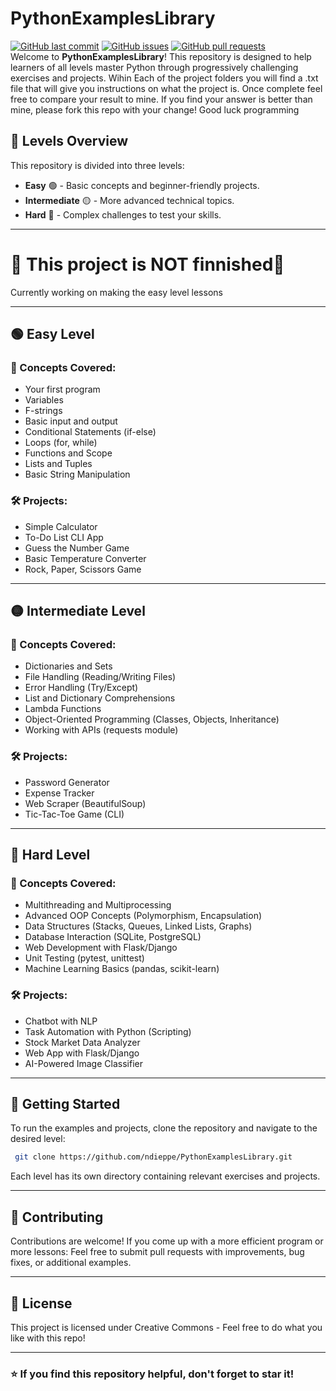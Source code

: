# PythonExamplesLibrary
[![GitHub last commit](https://img.shields.io/github/last-commit/ndieppe/PythonExamplesLibrary)](https://img.shields.io/github/last-commit/navendu-pottekkat/awesome-readme)
[![GitHub issues](https://img.shields.io/github/issues-raw/ndieppe/PythonExamplesLibrary)](https://img.shields.io/github/issues-raw/navendu-pottekkat/awesome-readme)
[![GitHub pull requests](https://img.shields.io/github/issues-pr/ndieppe/PythonExamplesLibrary)](https://img.shields.io/github/issues-pr/navendu-pottekkat/awesome-readme) <br>
Welcome to **PythonExamplesLibrary**! This repository is designed to help learners of all levels master Python through progressively challenging exercises and projects.
Wihin Each of the project folders you will find a .txt file that will give you instructions on what the project is. Once complete feel free to compare your result to mine. If you find your answer is better than mine, please fork this repo with your change! Good luck programming


## 📌 Levels Overview
This repository is divided into three levels:
- **Easy** 🟢 - Basic concepts and beginner-friendly projects.
- **Intermediate** 🟡 - More advanced technical topics.
- **Hard** 🔴 - Complex challenges to test your skills.

---
# 🚧 This project is NOT finnished🚧
Currently working on making the easy level lessons

---
## 🟢 Easy Level
### 🔹 Concepts Covered:
- Your first program
- Variables
- F-strings
- Basic input and output
- Conditional Statements (if-else)
- Loops (for, while)
- Functions and Scope
- Lists and Tuples
- Basic String Manipulation

### 🛠 Projects:
- Simple Calculator
- To-Do List CLI App
- Guess the Number Game
- Basic Temperature Converter
- Rock, Paper, Scissors Game

---

## 🟡 Intermediate Level
### 🔹 Concepts Covered:
- Dictionaries and Sets
- File Handling (Reading/Writing Files)
- Error Handling (Try/Except)
- List and Dictionary Comprehensions
- Lambda Functions
- Object-Oriented Programming (Classes, Objects, Inheritance)
- Working with APIs (requests module)

### 🛠 Projects:
- Password Generator
- Expense Tracker
- Web Scraper (BeautifulSoup)
- Tic-Tac-Toe Game (CLI)

---

## 🔴 Hard Level
### 🔹 Concepts Covered:
- Multithreading and Multiprocessing
- Advanced OOP Concepts (Polymorphism, Encapsulation)
- Data Structures (Stacks, Queues, Linked Lists, Graphs)
- Database Interaction (SQLite, PostgreSQL)
- Web Development with Flask/Django
- Unit Testing (pytest, unittest)
- Machine Learning Basics (pandas, scikit-learn)

### 🛠 Projects:
- Chatbot with NLP
- Task Automation with Python (Scripting)
- Stock Market Data Analyzer
- Web App with Flask/Django
- AI-Powered Image Classifier

---



## 🚀 Getting Started
To run the examples and projects, clone the repository and navigate to the desired level:
```sh
 git clone https://github.com/ndieppe/PythonExamplesLibrary.git
```

Each level has its own directory containing relevant exercises and projects.

---

## 🤝 Contributing
Contributions are welcome! If you come up with a more efficient program or more lessons: Feel free to submit pull requests with improvements, bug fixes, or additional examples.

---

## 📜 License
This project is licensed under Creative Commons - Feel free to do what you like with this repo!

---

### ⭐ If you find this repository helpful, don't forget to star it!







